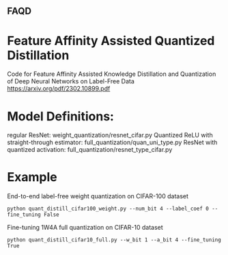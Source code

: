 ## FAQD
# Feature Affinity Assisted Quantized Distillation
Code for Feature Affinity Assisted Knowledge Distillation and Quantization of Deep Neural Networks on Label-Free Data
https://arxiv.org/pdf/2302.10899.pdf

# Model Definitions:
regular ResNet: weight_quantization/resnet_cifar.py
Quantized ReLU with straight-through estimator: full_quantization/quan_uni_type.py
ResNet with quantized activation: full_quantization/resnet_type_cifar.py


# Example
End-to-end label-free weight quantization on CIFAR-100 dataset
```shell
python quant_distill_cifar100_weight.py --num_bit 4 --label_coef 0 --fine_tuning False
```
Fine-tuning 1W4A full quantization on CIFAR-10 dataset
```shell
python quant_distill_cifar10_full.py --w_bit 1 --a_bit 4 --fine_tuning True
```

